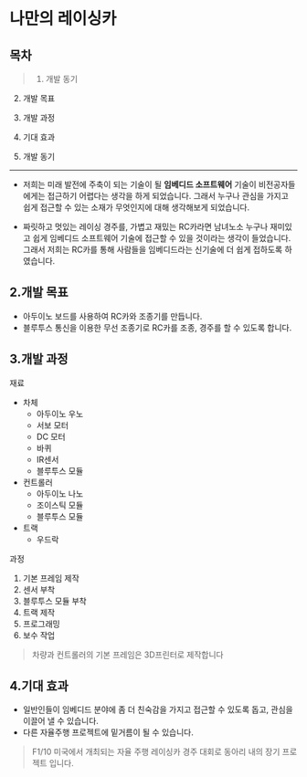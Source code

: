 **나만의 레이싱카**
==============


목차
------------
>1. 개발 동기
2. 개발 목표
3. 개발 과정	
4. 기대 효과

 
1. 개발 동기
------------------------	
+ 저희는 미래 발전에 주축이 되는 기술이 될 **임베디드 소프트웨어** 기술이 비전공자들에게는 접근하기 어렵다는 생각을 하게 되었습니다. 그래서 누구나 관심을 가지고 쉽게 접근할 수 있는 소재가 무엇인지에 대해 생각해보게 되었습니다.

+ 짜릿하고 멋있는 레이싱 경주를, 가볍고 재밌는 RC카라면 남녀노소 누구나 재미있고 쉽게 임베디드 소프트웨어 기술에 접근할 수 있을 것이라는 생각이 들었습니다.  그래서 저희는 RC카를 통해 사람들을 임베디드라는 신기술에 더 쉽게 접하도록 하였습니다.


2.개발 목표
-----------------------
+ 아두이노 보드를 사용하여 RC카와 조종기를 만듭니다.  
+ 블루투스 통신을 이용한 무선 조종기로 RC카를 조종, 경주를 할 수 있도록 합니다.


3.개발 과정
----------------------- 
재료
+ 차체	   
	+  아두이노 우노
	+  서보 모터
	+   DC 모터
	+ 바퀴
	+ IR센서 
	+ 블루투스 모듈
+ 컨트롤러  
	+ 아두이노 나노 
	+ 조이스틱 모듈 
	+ 블루투스 모듈 
+ 트랙 
	+  우드락
	  
과정 
1. 기본 프레임 제작
2. 센서 부착
3. 블루투스 모듈 부착
4. 트랙 제작
5. 프로그래밍
6. 보수 작업
		  
> 차량과 컨트롤러의 기본 프레임은 3D프린터로 제작합니다


4.기대 효과
-----------------------
+ 일반인들이 임베디드 분야에 좀 더 친숙감을 가지고 접근할 수 있도록 돕고,  관심을 이끌어 낼 수 있습니다.
+ 다른 자율주행 프로젝트에 밑거름이 될 수 있습니다.
> F1/10 
> 미국에서 개최되는 자율 주행 레이싱카 경주 대회로 동아리 내의 장기 프로젝트 입니다.
